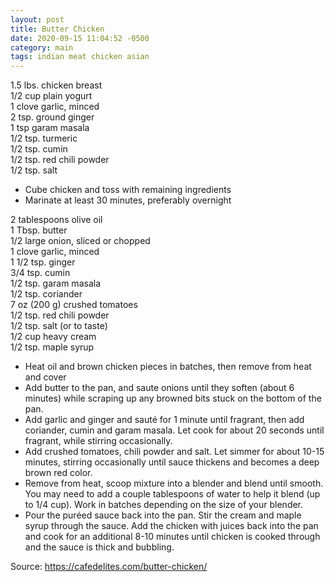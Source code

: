 ```yaml
---
layout: post
title: Butter Chicken
date: 2020-09-15 11:04:52 -0500
category: main
tags: indian meat chicken asian
---
```

1.5 lbs. chicken breast  
1/2 cup plain yogurt  
1 clove garlic, minced  
2 tsp. ground ginger  
1 tsp garam masala  
1/2 tsp. turmeric  
1/2 tsp. cumin  
1/2 tsp. red chili powder  
1/2 tsp. salt  

  * Cube chicken and toss with remaining ingredients
  * Marinate at least 30 minutes, preferably overnight

2 tablespoons olive oil  
1 Tbsp. butter  
1/2 large onion, sliced or chopped  
1 clove garlic, minced  
1 1/2 tsp. ginger  
3/4 tsp. cumin  
1/2 tsp. garam masala  
1/2 tsp. coriander  
7 oz (200 g) crushed tomatoes  
1/2 tsp. red chili powder  
1/2 tsp. salt (or to taste)  
1/2 cup heavy cream  
1/2 tsp. maple syrup  

* Heat oil and brown chicken pieces in batches, then remove from heat and cover
* Add butter to the pan, and saute onions until they soften (about 6 minutes) while scraping up any browned bits stuck on the bottom of the pan.
* Add garlic and ginger and sauté for 1 minute until fragrant, then add coriander, cumin and garam masala. Let cook for about 20 seconds until fragrant, while stirring occasionally.
* Add crushed tomatoes, chili powder and salt. Let simmer for about 10-15 minutes, stirring occasionally until sauce thickens and becomes a deep brown red color.
* Remove from heat, scoop mixture into a blender and blend until smooth. You may need to add a couple tablespoons of water to help it blend (up to 1/4 cup). Work in batches depending on the size of your blender.
* Pour the puréed sauce back into the pan. Stir the cream and maple syrup through the sauce. Add the chicken with juices back into the pan and cook for an additional 8-10 minutes until chicken is cooked through and the sauce is thick and bubbling.

Source: <a href="https://cafedelites.com/butter-chicken/#wprm-recipe-container-62176">https://cafedelites.com/butter-chicken/</a>
